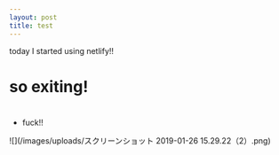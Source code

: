 ```yaml
---
layout: post
title: test
---
```

today I started using netlify!!

# so exiting!

# 

* fuck!!

![](/images/uploads/スクリーンショット 2019-01-26 15.29.22（2）.png)
